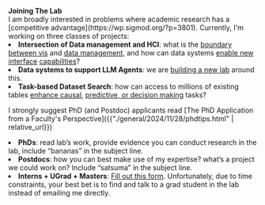 <h4 style="margin-top:0em; margin-bottom: 0em;">Joining The Lab</h4>   
I am broadly interested in problems where academic research has a [competitive advantage](https://wp.sigmod.org/?p=3801).  Currently, I'm working on three classes of projects:

<ul class="apply">
  <li><strong>Intersection of Data management and HCI</strong>: what is the <a href="https://arxiv.org/abs/2407.06404">boundary between vis</a> and <a href="https://www.dropbox.com/scl/fi/6r1vaia3tzbo1dwp9yqme/mgg-icdt25-submitted.pdf?rlkey=ttbddaqypbrvydzu87mnanmf8&amp;st=m7glvjmw&amp;dl=0">data management</a>, and how can data systems <a href="https://www.dropbox.com/scl/fi/d2xg8wb4uonijra1tuccp/pvd-sigmod25-submission.pdf?rlkey=lj9g98q8tku0a961maxofe8x2&amp;dl=0">enable new</a> <a href="https://www.dropbox.com/s/io5hpu5rn4tl9m5/smoke-sigmod18demo-cr.pdf?dl=0">interface</a>  <a href="https://www.dropbox.com/s/bhwikxq8932dsg5/dig-hilda23-cr.pdf?dl=0">capabilities</a>?</li>
  <li><strong>Data systems to support LLM Agents</strong>: we are <a href="https://dap.cs.columbia.edu">building a new lab</a> around this.</li>
  <li><strong>Task-based Dataset Search</strong>: how can access to millions of existing tables <a href="https://www.dropbox.com/scl/fi/oqr84we82yvl3a1qpwo0n/suna-vldb25-submitted.pdf?rlkey=uz3ztnvfsk953kjj9vs6h4tzb&dl=0">enhance causal</a>, <a href="https://arxiv.org/pdf/2308.05637.pdf">predictive, or decision making</a> tasks?</li>
</ul>

<!--
* **Intersection of Data managament and HCI**: what is the [boundary between vis](https://arxiv.org/abs/2407.06404) and [data management](https://www.dropbox.com/scl/fi/6r1vaia3tzbo1dwp9yqme/mgg-icdt25-submitted.pdf?rlkey=ttbddaqypbrvydzu87mnanmf8&st=m7glvjmw&dl=0), and how can data systems [enable new](https://www.dropbox.com/scl/fi/d2xg8wb4uonijra1tuccp/pvd-sigmod25-submission.pdf?rlkey=lj9g98q8tku0a961maxofe8x2&dl=0) [interface](https://www.dropbox.com/s/io5hpu5rn4tl9m5/smoke-sigmod18demo-cr.pdf?dl=0)  [capabilities](https://www.dropbox.com/s/bhwikxq8932dsg5/dig-hilda23-cr.pdf?dl=0)?
* **Data systems to support LLM Agents**: we are [building a new lab](https://columbia-dap-lab.github.io/) around this.  
* **Task-based Dataset Search**: how can access to millions of existing tables enhance causal, predictive, or decision making tasks?  See [our CIDR24 paper](https://arxiv.org/pdf/2308.05637.pdf)
-->



I strongly suggest PhD (and Postdoc) applicants read [The PhD Application from a Faculty's Perspective]({{"./general/2024/11/28/phdtips.html" | relative_url}})

<ul class="apply">
  <li><strong>PhDs</strong>: read lab’s work, provide evidence you can conduct research in the lab, include “bananas” in the subject line.</li>
  <li><strong>Postdocs</strong>: how you can best make use of my expertise?  what’s a project we could work on? Include “satsuma” in the subject line.</li>
  <li><strong>Interns + UGrad + Masters</strong>: <a href="https://forms.gle/4TJRZubQ6Ary3zd47">Fill out this form</a>.  Unfortunately, due to time constraints, your best bet is to find and talk to a grad student in the lab instead of emailing me directly.</li>
</ul>
<!--
* **PhDs**: read lab's work, provide evidence you can conduct research in the lab, include "bananas" in the subject line.    
* **Postdocs**: how you can best make use of my expertise?  what's a project we could work on? Include "satsuma" in the subject line.   
* **Interns + UGrad + Masters**: <a href="https://forms.gle/4TJRZubQ6Ary3zd47">Fill out this form</a>
-->


<style>
ul.apply {
margin-top: 0em;
  list-style-position: inside;
  list-style-type: disc;
  padding: 0px;
}
ul.apply li {
  margin-bottom: 0em;
}
</style>


